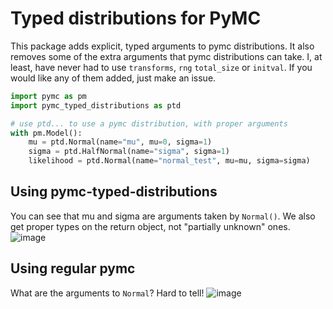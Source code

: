 # Typed distributions for PyMC

This package adds explicit, typed arguments to pymc distributions.
It also removes some of the extra arguments that pymc distributions can take. I, at least, have never had to use `transforms`, `rng` `total_size` or `initval`. If you would like any of them added, just make an issue.

```python
import pymc as pm
import pymc_typed_distributions as ptd

# use ptd... to use a pymc distribution, with proper arguments
with pm.Model():
    mu = ptd.Normal(name="mu", mu=0, sigma=1)
    sigma = ptd.HalfNormal(name="sigma", sigma=1)
    likelihood = ptd.Normal(name="normal_test", mu=mu, sigma=sigma)
```

## Using pymc-typed-distributions
You can see that mu and sigma are arguments taken by `Normal()`. We also get proper types on the return object, not "partially unknown" ones.
![image](https://github.com/user-attachments/assets/4a7b0922-e394-45c6-9137-79d46ac92dcb)

## Using regular pymc
What are the arguments to `Normal`? Hard to tell!
![image](https://github.com/user-attachments/assets/fa53fef0-b19b-46e4-98c6-39a1d34df4c3)
